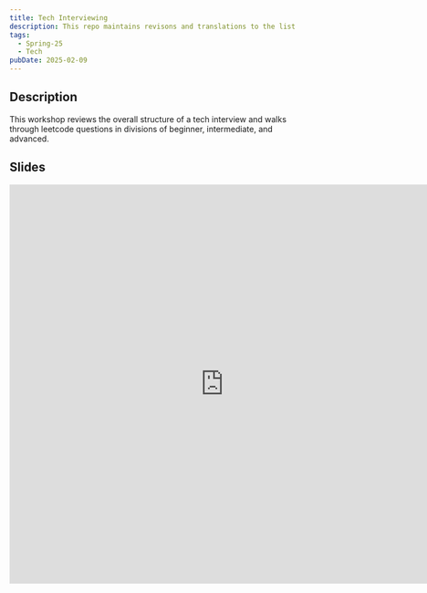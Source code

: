 ```yaml
---
title: Tech Interviewing
description: This repo maintains revisons and translations to the list of 40 questions I ask myself each year and each decade.
tags:
  - Spring-25
  - Tech
pubDate: 2025-02-09
---
```


## Description

This workshop reviews the overall structure of a tech interview and walks through leetcode questions in divisions of beginner, intermediate, and advanced.

## Slides

<iframe src="https://docs.google.com/presentation/d/e/2PACX-1vQda7b4uBcyyZ7_p94nqX8AQKvmUVq-R6DaUFYW8mi3VYaRPbgCvLAcvxlrQtxx8PeUXdwVZ0mmSKPP/embed?start=false&loop=false&delayms=10000" frameborder="0" width="750" height="700" allowfullscreen="true" mozallowfullscreen="true" webkitallowfullscreen="true"></iframe>